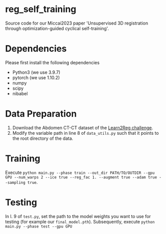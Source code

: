 # reg_self_training
Source code for our Miccai2023 paper 'Unsupervised 3D registration through optimization-guided cyclical self-training'.

# Dependencies
Please first install the following dependencies
* Python3 (we use 3.9.7)
* pytorch (we use 1.10.2)
* numpy
* scipy
* nibabel

# Data Preparation
1. Download the Abdomen CT-CT dataset of the [Learn2Reg challenge](https://learn2reg.grand-challenge.org/Datasets/).
2. Modify the variable path in line 8 of `data_utils.py` such that it points to the root directory of the data.

# Training
Execute `python main.py --phase train --out_dir PATH/TO/OUTDIR --gpu GPU --num_warps 2 --ice true --reg_fac 1. --augment true --adam true --sampling true`.

# Testing
In l. 9 of `test.py`, set the path to the model weights you want to use for testing (for example our `final_model.pth`). Subsequently, execute `python main.py --phase test --gpu GPU`
